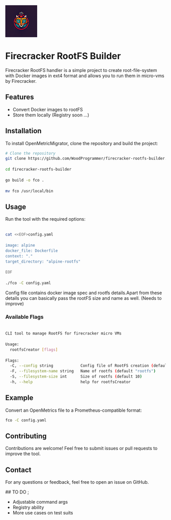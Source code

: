 <div><img src="docs/img/img.png" width="100"/><h1>Firecracker RootFS Builder</h1></div>

Firecracker RootFS handler is a simple project to create root-file-system with Docker images in ext4 format and allows you to run them in micro-vms by Firecracker.

## Features
- Convert Docker images to rootFS 
- Store them locally (Registry soon ...)

## Installation

To install OpenMetricMigrator, clone the repository and build the project:

```sh
# Clone the repository
git clone https://github.com/WoodProgrammer/firecracker-rootfs-builder.git

cd firecracker-rootfs-builder

go build -o fco .

mv fco /usr/local/bin
```

## Usage

Run the tool with the required options:

```sh

cat <<EOF>config.yaml

image: alpine
docker_file: Dockerfile
context: "."
target_directory: "alpine-rootfs"

EOF

./fco -C config.yaml
```

Config file contains docker image spec and rootfs details.Apart from these details you can basically pass the rootFS  size and name as well. (Needs to improve)

### Available Flags


```sh

CLI tool to manage RootFS for firecracker micro VMs

Usage:
  rootfsCreator [flags]

Flags:
  -C, --config string            Config file of RootFS creation (default "config.yaml")
  -F, --filesystem-name string   Name of rootfs (default "rootfs")
  -S, --filesystem-size int      Size of rootfs (default 10)
  -h, --help                     help for rootfsCreator

```

## Example

Convert an OpenMetrics file to a Prometheus-compatible format:

```sh
fco -C config.yaml
```

## Contributing

Contributions are welcome! Feel free to submit issues or pull requests to improve the tool.

## Contact

For any questions or feedback, feel free to open an issue on GitHub.

## TO DO ;

* Adjustable command args
* Registry ability
* More use cases on test suits
